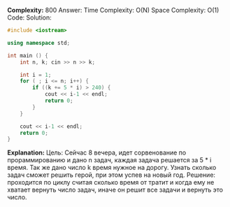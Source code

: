 **Complexity:** 800
Answer:
	Time Complexity: O(N)
	Space Complexity: O(1)
Code:
Solution:
```cpp
#include <iostream>

using namespace std;

int main () {
    int n, k; cin >> n >> k;

    int i = 1;
    for ( ; i <= n; i++) {
        if ((k += 5 * i) > 240) {
            cout << i-1 << endl;
            return 0;
        }
    }

    cout << i-1 << endl;
    return 0;
}
```
**Explanation:**
	Цель: Сейчас 8 вечера, идет сорвенование по прораммированию и дано n задач, каждая задача решается за 5 * i время. Так же дано число k время нужное на дорогу. Узнать сколько задач сможет решить герой, при этом успев на новый год.
	Решение: проходится по циклу считая сколько время от тратит и когда ему не хватает вернуть число задач, иначе он решит все задачи и вернуть это число.